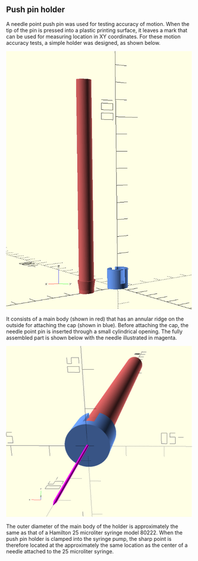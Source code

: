 ## Push pin holder

A needle point push pin was used for testing accuracy of motion. When the tip of the pin is pressed into a plastic printing surface, it leaves a mark that can be used for measuring location in XY coordinates. For these motion accuracy tests, a simple holder was designed, as shown below.

![push pin holder](https://github.com/matthew-yates/NanodropPrinter/blob/main/images/pushPinHolder.png)

It consists of a main body (shown in red) that has an annular ridge on the outside for attaching the cap (shown in blue). Before attaching the cap, the needle point pin is inserted through a small cylindrical opening. The fully assembled part is shown below with the needle illustrated in magenta.

![assembled print bed with glass](https://github.com/matthew-yates/NanodropPrinter/blob/main/images/pushPinHolderAssembled.png)

The outer diameter of the main body of the holder is approximately the same as that of a Hamilton 25 microliter syringe model 80222. When the push pin holder is clamped into the syringe pump, the sharp point is therefore located at the approximately the same location as the center of a needle attached to the 25 microliter syringe.
